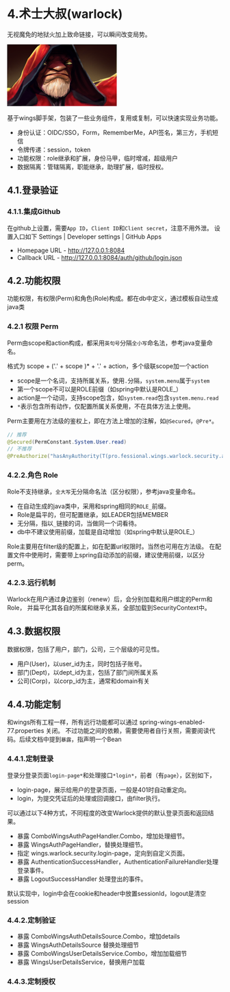 # 4.术士大叔(warlock)

无视魔免的地狱火加上致命链接，可以瞬间改变局势。

![slardar](./warlock_full.png)

基于wings脚手架，包装了一些业务组件，复用或复制，可以快速实现业务功能。

 * 身份认证：OIDC/SSO，Form，RememberMe，API签名，第三方，手机短信
 * 令牌传递：session，token
 * 功能权限：role继承和扩展，身份马甲，临时增减，超级用户
 * 数据隔离：管辖隔离，职能继承，助理扩展，临时授权。

## 4.1.登录验证

### 4.1.1.集成Github

在github上设置，需要`App ID`，`Client ID`和`Client secret`，注意不用外泄。
设置入口如下 Settings | Developer settings | GitHub Apps

 * Homepage URL - http://127.0.0.1:8084
 * Callback URL - http://127.0.0.1:8084/auth/github/login.json

## 4.2.功能权限

功能权限，有权限(Perm)和角色(Role)构成。都在db中定义，通过模板自动生成java类

### 4.2.1 权限 Perm

Perm由scope和action构成，都采用`英句号`分隔`全小写`命名法，参考java变量命名。

格式为 scope + ('.' + scope )* + '.' + action，多个级联scope加一个action

* scope是一个名词，支持所属关系，使用`.`分隔，`system.menu`属于`system`
* 第一个scope不可以是ROLE前缀（如spring中默认是ROLE_）
* action是一个动词，支持scope包含，如`system.read`包含`system.menu.read`
* `*`表示包含所有动作，仅配置所属关系使用，不在具体方法上使用。

Perm主要用在方法级的鉴权上，即在方法上增加的注解，如`@Secured`，`@Pre*`。

```java
// 推荐
@Secured(PermConstant.System.User.read)
// 不推荐
@PreAuthorize("hasAnyAuthority(T(pro.fessional.wings.warlock.security.autogen.PermConstant$System$User).read)")
```

### 4.2.2.角色 Role

Role不支持继承，`全大写`无分隔命名法（区分权限），参考java变量命名。

* 在自动生成的java类中，采用和spring相同的`ROLE_`前缀。
* Role是扁平的，但可配置继承，如LEADER包括MEMBER
* 无分隔，指以`_`链接的词，当做同一个词看待。
* db中不建议使用前缀，加载是自动增加（如spring中默认是ROLE_）

Role主要用在filter级的配置上，如在配置url权限时。当然也可用在方法级。
在配置文件中使用时，需要带上spring自动添加的前缀，建议使用前缀，以区分perm。

### 4.2.3.远行机制

Warlock在用户通过身边鉴别（renew）后，会分别加载和用户绑定的Perm和Role，
并扁平化其各自的所属和继承关系，全部加载到SecurityContext中。


## 4.3.数据权限

数据权限，包括了用户，部门，公司，三个层级的可见性。

* 用户(User)，以user_id为主，同时包括子账号。
* 部门(Dept)，以dept_id为主，包括了部门间所属关系
* 公司(Corp)，以corp_id为主，通常和domain有关


## 4.4.功能定制

和wings所有工程一样，所有远行功能都可以通过 spring-wings-enabled-77.properties 关闭。
不过功能之间的依赖，需要使用者自行关照，需要阅读代码。后续文档中提到`暴露`，指声明一个Bean

### 4.4.1.定制登录

登录分登录页面`login-page*`和处理接口`*login*`，前者（有`page`），区别如下，

 * login-page，展示给用户的登录页面，一般是401时自动重定向。
 * login，为提交凭证后的处理或回调接口，由filter执行。
 
可以通过以下4种方式，不同程度的改变Warlock提供的默认登录页面和返回结果。

 * 暴露 ComboWingsAuthPageHandler.Combo，增加处理细节。
 * 暴露 WingsAuthPageHandler，替换处理细节。
 * 指定 wings.warlock.security.login-page，定向到自定义页面。
 * 暴露 AuthenticationSuccessHandler，AuthenticationFailureHandler处理登录事件。
 * 暴露 LogoutSuccessHandler 处理登出的事件。
 
默认实现中，login中会在cookie和header中放置sessionId，logout是清空session

### 4.4.2.定制验证

 * 暴露 ComboWingsAuthDetailsSource.Combo，增加details
 * 暴露 WingsAuthDetailsSource 替换处理细节
 * 暴露 ComboWingsUserDetailsService.Combo，增加加载细节
 * 暴露 WingsUserDetailsService，替换用户加载

### 4.4.3.定制授权
